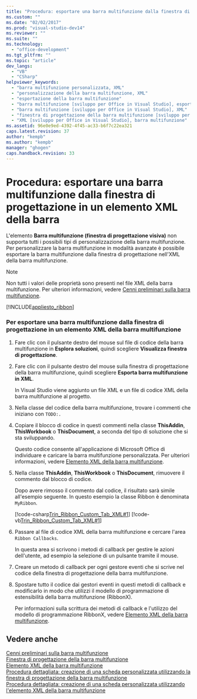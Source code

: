 ```yaml
---
title: "Procedura: esportare una barra multifunzione dalla finestra di progettazione in un elemento XML della barra | Microsoft Docs"
ms.custom: ""
ms.date: "02/02/2017"
ms.prod: "visual-studio-dev14"
ms.reviewer: ""
ms.suite: ""
ms.technology: 
  - "office-development"
ms.tgt_pltfrm: ""
ms.topic: "article"
dev_langs: 
  - "VB"
  - "CSharp"
helpviewer_keywords: 
  - "barra multifunzione personalizzata, XML"
  - "personalizzazione della barra multifunzione, XML"
  - "esportazione della barra multifunzione"
  - "barra multifunzione [sviluppo per Office in Visual Studio], esportazione"
  - "barra multifunzione [sviluppo per Office in Visual Studio], XML"
  - "finestra di progettazione della barra multifunzione [sviluppo per Office in Visual Studio]"
  - "XML [sviluppo per Office in Visual Studio], barra multifunzione"
ms.assetid: 96e0e9ed-4392-4f45-ac33-b6f7c22ea321
caps.latest.revision: 37
author: "kempb"
ms.author: "kempb"
manager: "ghogen"
caps.handback.revision: 33
---
```

# Procedura: esportare una barra multifunzione dalla finestra di progettazione in un elemento XML della barra
  L'elemento **Barra multifunzione \(finestra di progettazione visiva\)** non supporta tutti i possibili tipi di personalizzazione della barra multifunzione.  Per personalizzare la barra multifunzione in modalità avanzate è possibile esportare la barra multifunzione dalla finestra di progettazione nell'XML della barra multifunzione.  
  
> [!NOTE]  
>  Non tutti i valori delle proprietà sono presenti nel file XML della barra multifunzione.  Per ulteriori informazioni, vedere [Cenni preliminari sulla barra multifunzione](../vsto/ribbon-overview.md).  
  
 [!INCLUDE[appliesto_ribbon](../vsto/includes/appliesto-ribbon-md.md)]  
  
### Per esportare una barra multifunzione dalla finestra di progettazione in un elemento XML della barra multifunzione  
  
1.  Fare clic con il pulsante destro del mouse sul file di codice della barra multifunzione in **Esplora soluzioni**, quindi scegliere **Visualizza finestra di progettazione**.  
  
2.  Fare clic con il pulsante destro del mouse sulla finestra di progettazione della barra multifunzione, quindi scegliere **Esporta barra multifunzione in XML**.  
  
     In Visual Studio viene aggiunto un file XML e un file di codice XML della barra multifunzione al progetto.  
  
3.  Nella classe del codice della barra multifunzione, trovare i commenti che iniziano con `TODO:.`  
  
4.  Copiare il blocco di codice in questi commenti nella classe **ThisAddin**, **ThisWorkbook** o **ThisDocument**, a seconda del tipo di soluzione che si sta sviluppando.  
  
     Questo codice consente all'applicazione di Microsoft Office di individuare e caricare la barra multifunzione personalizzata.  Per ulteriori informazioni, vedere [Elemento XML della barra multifunzione](../vsto/ribbon-xml.md).  
  
5.  Nella classe **ThisAddin**, **ThisWorkbook** o **ThisDocument**, rimuovere il commento dal blocco di codice.  
  
     Dopo avere rimosso il commento dal codice, il risultato sarà simile all'esempio seguente.  In questo esempio la classe Ribbon è denominata `MyRibbon`.  
  
     [!code-csharp[Trin_Ribbon_Custom_Tab_XML#1](../snippets/csharp/VS_Snippets_OfficeSP/Trin_Ribbon_Custom_Tab_XML/CS/ThisAddIn.cs#1)]
     [!code-vb[Trin_Ribbon_Custom_Tab_XML#1](../snippets/visualbasic/VS_Snippets_OfficeSP/Trin_Ribbon_Custom_Tab_XML/VB/ThisAddIn.vb#1)]  
  
6.  Passare al file di codice XML della barra multifunzione e cercare l'area `Ribbon Callbacks`.  
  
     In questa area si scrivono i metodi di callback per gestire le azioni dell'utente, ad esempio la selezione di un pulsante tramite il mouse.  
  
7.  Creare un metodo di callback per ogni gestore eventi che si scrive nel codice della finestra di progettazione della barra multifunzione.  
  
8.  Spostare tutto il codice dai gestori eventi in questi metodi di callback e modificarlo in modo che utilizzi il modello di programmazione di estensibilità della barra multifunzione \(RibbonX\).  
  
     Per informazioni sulla scrittura dei metodi di callback e l'utilizzo del modello di programmazione RibbonX, vedere [Elemento XML della barra multifunzione](../vsto/ribbon-xml.md).  
  
## Vedere anche  
 [Cenni preliminari sulla barra multifunzione](../vsto/ribbon-overview.md)   
 [Finestra di progettazione della barra multifunzione](../vsto/ribbon-designer.md)   
 [Elemento XML della barra multifunzione](../vsto/ribbon-xml.md)   
 [Procedura dettagliata: creazione di una scheda personalizzata utilizzando la finestra di progettazione della barra multifunzione](../vsto/walkthrough-creating-a-custom-tab-by-using-the-ribbon-designer.md)   
 [Procedura dettagliata: creazione di una scheda personalizzata utilizzando l'elemento XML della barra multifunzione](../vsto/walkthrough-creating-a-custom-tab-by-using-ribbon-xml.md)  
  
  